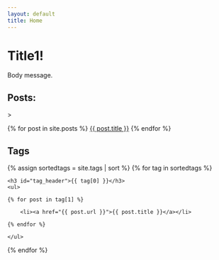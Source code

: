 ```yaml
---
layout: default
title: Home
---
```


<h1>Title1!</h1>

Body message.

<h2>Posts:</h2>>

{% for post in site.posts %}
<a href="{{ post.url }}/">{{ post.title }}</a>
{% endfor %}

<h2>Tags</h2>

{% assign sortedtags = site.tags | sort %}
{% for tag in sortedtags %}

    <h3 id="tag_header">{{ tag[0] }}</h3>
    <ul>

    {% for post in tag[1] %}

        <li><a href="{{ post.url }}">{{ post.title }}</a></li>

    {% endfor %}

    </ul>
    
{% endfor %}